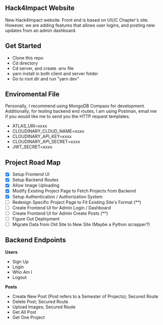 ## Hack4Impact Website

New Hack4Impact website. Front end is based on UIUC Chapter's site. However, we are adding features that allows user logins, and posting new updates from an admin dashboard.

## Get Started

- Clone this repo
- Cd directory
- Cd server, and create .env file
- yarn install in both client and server folder
- Go to root dir and run "yarn dev"

## Enviromental File

Personally, I recommend using MongoDB Compass for development. Additionally, for testing backend end routes, I am using Postman, email me if you would like me to send you the HTTP request templates.

- ATLAS_URI=xxxx
- CLOUDINARY_CLOUD_NAME=xxxx
- CLOUDINARY_API_KEY=xxxx
- CLOUDINARY_API_SECRET=xxxx
- JWT_SECRET=xxxx

## Project Road Map

- [x] Setup Frontend UI
- [x] Setup Backend Routes
- [x] Allow Image Uploading
- [x] Modify Existing Project Page to Fetch Projects from Backend
- [x] Setup Authentication / Authorization System
- [ ] Redesign Specific Project Page to Fit Existing Site's Format (\*\*)
- [ ] Create Frontend UI for Admin Login / Dashboard
- [ ] Create Frontend UI for Admin Create Posts (\*\*)
- [ ] Figure Out Deployment
- [ ]  Migrate Data from Old Site to New Site (Maybe a Python scrapper?)

## Backend Endpoints
**Users**
- Sign Up
- Login
- Who Am I
- Logout

**Posts**
- Create New Post (Post refers to a Semester of Projects); Secured Route
- Delete Post; Secured Route
- Upload Images; Secured Route
- Get All Post
- Get One Project

